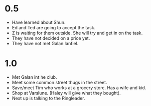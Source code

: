 # 0.5
* Have learned about Shun.
* Ed and Ted are going to accept the task. 
* Z is waiting for them outside. She will try and get in on the task.
* They have not decided on a price yet. 
* They have not met Galan Ianfiel.

# 1.0
* Met Galan int he club.
* Meet some common street thugs in the street.
* Save/meet Tim who works at a grocery store. Has a wife and kid.
* Shop at Varslune. (Haley will give what they bought).
* Next up is talking to the Ringleader.


